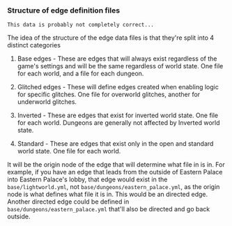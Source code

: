 ### Structure of edge definition files

`This data is probably not completely correct...`

The idea of the structure of the edge data files is that they're split into 4 distinct categories

1. Base edges - These are edges that will always exist regardless of the game's settings and will be the same regardless of world state. One file for each world, and a file for each dungeon.

2. Glitched edges - These will define edges created when enabling logic for specific glitches. One file for overworld glitches, another for underworld glitches.

3. Inverted - These are edges that exist for inverted world state. One file for each world. Dungeons are generally not affected by Inverted world state.

4. Standard - These are edges that exist only in the open and standard world state. One file for each world.

It will be the origin node of the edge that will determine what file in is in. For example, if you have an edge that leads from the outside of Eastern Palace into Eastern Palace's lobby, that edge would exist in the `base/lightworld.yml`, not `base/dungeons/eastern_palace.yml`, as the origin node is what defines what file it is in. This would be an directed edge. Another directed edge could be defined in `base/dungeons/eastern_palace.yml` that'll also be directed and go back outside.
